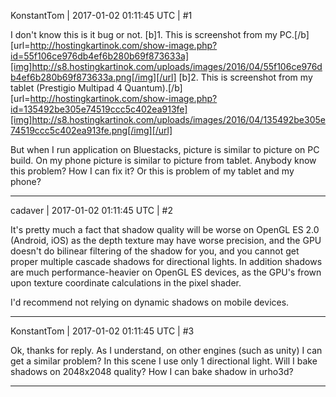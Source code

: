 KonstantTom | 2017-01-02 01:11:45 UTC | #1

I don't know this is it bug or not.
[b]1. This is screenshot from my PC.[/b]
[url=http://hostingkartinok.com/show-image.php?id=55f106ce976db4ef6b280b69f873633a][img]http://s8.hostingkartinok.com/uploads/images/2016/04/55f106ce976db4ef6b280b69f873633a.png[/img][/url]
[b]2. This is screenshot from my tablet (Prestigio Multipad 4 Quantum).[/b]
[url=http://hostingkartinok.com/show-image.php?id=135492be305e74519ccc5c402ea913fe][img]http://s8.hostingkartinok.com/uploads/images/2016/04/135492be305e74519ccc5c402ea913fe.png[/img][/url]

But when I run application on Bluestacks, picture is similar to picture on PC build. On my phone picture is similar to picture from tablet.
Anybody know this problem? How I can fix it? Or this is problem of my tablet and my phone?

-------------------------

cadaver | 2017-01-02 01:11:45 UTC | #2

It's pretty much a fact that shadow quality will be worse on OpenGL ES 2.0 (Android, iOS) as the depth texture may have worse precision, and the GPU doesn't do bilinear filtering of the shadow for you, and you cannot get proper multiple cascade shadows for directional lights. In addition shadows are much performance-heavier on OpenGL ES devices, as the GPU's frown upon texture coordinate calculations in the pixel shader.

I'd recommend not relying on dynamic shadows on mobile devices.

-------------------------

KonstantTom | 2017-01-02 01:11:45 UTC | #3

Ok, thanks for reply. As I understand, on other engines (such as unity) I can get a similar problem?
In this scene I use only 1 directional light. Will I bake shadows on 2048x2048 quality? How I can bake shadow in urho3d?

-------------------------

